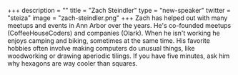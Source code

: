 +++
description = ""
title = "Zach Steindler"
type = "new-speaker"
twitter = "steiza"
image = "zach-steindler.png"
+++
Zach has helped out with many meetups and events in Ann Arbor over the years. He's co-founded meetups (CoffeeHouseCoders) and companies (Olark). When he isn't working he enjoys camping and biking, sometimes at the same time. His favorite hobbies often involve making computers do unusual things, like woodworking or drawing aperiodic tilings. If you have five minutes, ask him why hexagons are way cooler than squares.